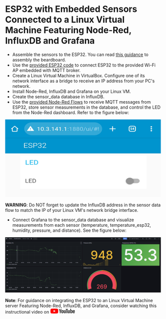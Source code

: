 # ESP32 with Embedded Sensors Connected to a Linux Virtual Machine Featuring Node-Red, InfluxDB and Grafana

* Assemble the sensors to the ESP32. You can read [this guidance](Esp32_NodeRed_Influxdb_Grafana/ReadMe.adoc) to assembly the beardboard.
* Use the [provided ESP32 code](Esp32_NodeRed_Influxdb_Grafana/) to connect ESP32 to the provided Wi-Fi AP embedded with MQTT broker.
* Create a Linux Virtual Machine in VirtualBox. Configure one of its network interface as a bridge to receive an IP address from your PC's network.
* Install Node-Red, InfluxDB and Grafana on your Linux VM.
* Create the sensor_data database in InfluxDB.
* Use the [provided Node-Red Flows](Node_Red/sensor_and_led_flows.json) to receive MQTT messages from ESP32, store sensor measurements in the database, and control the LED from the Node-Red dashboard. Refer to the figure below:

<div align="center"><img src="../../../images/Node_Red_ui.jpg" width="550" height="250"></div>

**WARNING**: Do NOT forget to update the InfluxDB address in the sensor data flow to match the IP of your Linux VM's network bridge interface.

* Connect Grafana to the sensor_data database and visualize measurements from each sensor (temperature, temperature_esp32, humidity, pressure, and distance). See the figure below:


![Grafana dashboard](../../../images/grafana_dashboard.png)


**Note**: For guidance on integrating the ESP32 to an Linux Virtual Machine server Featuring Node-Red, InfluxDB, and Grafana, consider watching this instructional video on <a href="https://www.youtube.com/watch?v=_DO2wHI6JWQ"> <img src="../../../images/youtube.jpg" alt="youtube" width="80" height="17" /> </a>


